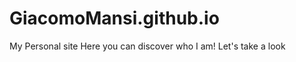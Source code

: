 # GiacomoMansi.github.io

My Personal site
Here you can discover who I am!
Let's take a look <a href="https://giacomomansi.github.io/index.html"><a>
